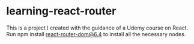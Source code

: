 # learning-react-router
This is a project I created with the guidance of a Udemy course on React. Run npm install react-router-dom@6.4 to install all the necessary nodes.

